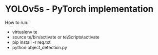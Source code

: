 # YOLOv5s - PyTorch implementation

How to run:
- virtualenv te
- source te/bin/activate or te\Scripts\activate
- pip install -r req.txt
- python object_detection.py


